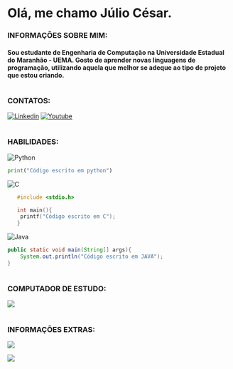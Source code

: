 # **Olá, me chamo Júlio César**.  

### **INFORMAÇÕES SOBRE MIM:**
#### Sou estudante de Engenharia de Computação na Universidade Estadual do Maranhão - UEMA. Gosto de aprender novas linguagens de programação, utilizando aquela que melhor se adeque ao tipo de projeto que estou criando.
#
### **CONTATOS:**
[![Linkedin](https://img.shields.io/badge/LinkedIn-0077B5?style=for-the-badge&logo=linkedin&logoColor=white)](https://www.linkedin.com/in/júlio-césar-839422217/)
[![Youtube](https://img.shields.io/badge/YouTube-FF0000?style=for-the-badge&logo=youtube&logoColor=white)](https://www.youtube.com/channel/UCfVnDCktYl6nRO0mfOwvnuA)

#

### **HABILIDADES:**
![Python](https://img.shields.io/badge/Python-3776AB?style=for-the-badge&logo=python&logoColor=white)

~~~Python
print("Código escrito em python")
~~~
![C](https://img.shields.io/badge/C-00599C?style=for-the-badge&logo=c&logoColor=white)
~~~C
   #include <stdio.h>

   int main(){
    printf("Código escrito em C");
   } 
~~~
![Java](https://img.shields.io/badge/Java-ED8B00?style=for-the-badge&logo=openjdk&logoColor=white)
~~~Java
public static void main(String[] args){
    System.out.println("Código escrito em JAVA");
}
~~~

#

### **COMPUTADOR DE ESTUDO:** 
![](https://img.shields.io/badge/Windows-ASUS_Vivobook-0078D6?style=for-the-badge&logo=windows&logoColor=white)

#
### **INFORMAÇÕES EXTRAS**: 
![](https://github-readme-stats.vercel.app/api/top-langs/?username=Juliocesar-silva&theme=blue-green)

![](https://github-readme-stats.vercel.app/api?username=Juliocesar-silva&theme=blue-green)
